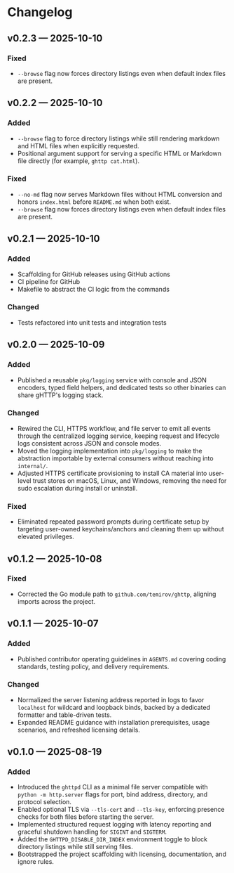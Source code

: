 # Changelog

## v0.2.3 — 2025-10-10

### Fixed
- `--browse` flag now forces directory listings even when default index files are present.

## v0.2.2 — 2025-10-10

### Added
- `--browse` flag to force directory listings while still rendering markdown and HTML files when explicitly requested.
- Positional argument support for serving a specific HTML or Markdown file directly (for example, `ghttp cat.html`).

### Fixed
- `--no-md` flag now serves Markdown files without HTML conversion and honors `index.html` before `README.md` when both exist.
- `--browse` flag now forces directory listings even when default index files are present.

## v0.2.1 — 2025-10-10

### Added
- Scaffolding for GitHub releases using GitHub actions
- CI pipeline for GitHub
- Makefile to abstract the CI logic from the commands

### Changed
- Tests refactored into unit tests and integration tests

## v0.2.0 — 2025-10-09

### Added
- Published a reusable `pkg/logging` service with console and JSON encoders, typed field helpers, and dedicated tests so other binaries can share gHTTP's logging stack.

### Changed
- Rewired the CLI, HTTPS workflow, and file server to emit all events through the centralized logging service, keeping request and lifecycle logs consistent across JSON and console modes.
- Moved the logging implementation into `pkg/logging` to make the abstraction importable by external consumers without reaching into `internal/`.
- Adjusted HTTPS certificate provisioning to install CA material into user-level trust stores on macOS, Linux, and Windows, removing the need for sudo escalation during install or uninstall.

### Fixed
- Eliminated repeated password prompts during certificate setup by targeting user-owned keychains/anchors and cleaning them up without elevated privileges.

## v0.1.2 — 2025-10-08

### Fixed
- Corrected the Go module path to `github.com/temirov/ghttp`, aligning imports across the project.

## v0.1.1 — 2025-10-07

### Added
- Published contributor operating guidelines in `AGENTS.md` covering coding standards, testing policy, and delivery requirements.

### Changed
- Normalized the server listening address reported in logs to favor `localhost` for wildcard and loopback binds, backed by a dedicated formatter and table-driven tests.
- Expanded README guidance with installation prerequisites, usage scenarios, and refreshed licensing details.

## v0.1.0 — 2025-08-19

### Added
- Introduced the `ghttpd` CLI as a minimal file server compatible with `python -m http.server` flags for port, bind address, directory, and protocol selection.
- Enabled optional TLS via `--tls-cert` and `--tls-key`, enforcing presence checks for both files before starting the server.
- Implemented structured request logging with latency reporting and graceful shutdown handling for `SIGINT` and `SIGTERM`.
- Added the `GHTTPD_DISABLE_DIR_INDEX` environment toggle to block directory listings while still serving files.
- Bootstrapped the project scaffolding with licensing, documentation, and ignore rules.
